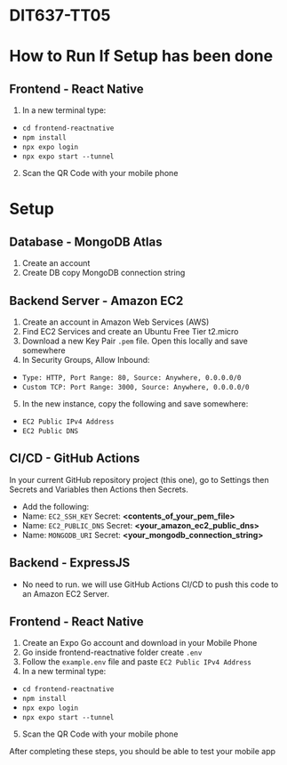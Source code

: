 # DIT637-TT05

# How to Run If Setup has been done

## Frontend - React Native
1. In a new terminal type: 
- `cd frontend-reactnative` 
- `npm install`
- `npx expo login`
- `npx expo start --tunnel`
2. Scan the QR Code with your mobile phone

# Setup
## Database - MongoDB Atlas
1. Create an account
2. Create DB copy MongoDB connection string

## Backend Server - Amazon EC2
1. Create an account in Amazon Web Services (AWS)
2. Find EC2 Services and create an Ubuntu Free Tier t2.micro
3. Download a new Key Pair `.pem` file. Open this locally and save somewhere
4. In Security Groups, Allow Inbound:
- `Type: HTTP, Port Range: 80, Source: Anywhere, 0.0.0.0/0`
- `Custom TCP: Port Range: 3000, Source: Anywhere, 0.0.0.0/0`
5. In the new instance, copy the following and save somewhere:
- `EC2 Public IPv4 Address`
- `EC2 Public DNS`

## CI/CD - GitHub Actions
In your current GitHub repository project (this one), go to Settings then Secrets and Variables then Actions then Secrets. 
- Add the following:
- Name: `EC2_SSH_KEY` Secret: __<contents_of_your_pem_file>__
- Name: `EC2_PUBLIC_DNS` Secret: __<your_amazon_ec2_public_dns>__
- Name: `MONGODB_URI` Secret: __<your_mongodb_connection_string>__ 

## Backend - ExpressJS
- No need to run. we will use GitHub Actions CI/CD to push this code to an Amazon EC2 Server.

## Frontend - React Native
1. Create an Expo Go account and download in your Mobile Phone
2. Go inside frontend-reactnative folder create `.env` 
3. Follow the `example.env` file and paste `EC2 Public IPv4 Address`
4. In a new terminal type: 
- `cd frontend-reactnative`
- `npm install`
- `npx expo login`
- `npx expo start --tunnel`
5. Scan the QR Code with your mobile phone

After completing these steps, you should be able to test your mobile app
